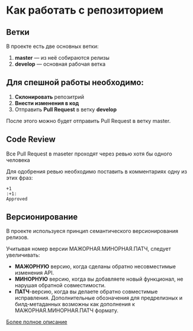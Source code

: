 # Как работать с репозиторием

## Ветки
В проекте есть две основных ветки:

1. **master** — из неё собираются релизы
2. **develop** — основная рабочая ветка

## Для спешной работы необходимо:
1. **Склонировать** репозитрий
2. **Внести изменения в код**
3. Отправить **Pull Request** в ветку **develop**


После этого можно будет отправить Pull Request в ветку master.

## Code Review
Все Pull Request в maseter проходят через ревью хотя бы одного человека

Для одобрения ревью необходимо поставить в комментариях одну из этих фраз:
```
+1
:+1:
Approved
```

## Версионирование 
В проекте используеся принцип семантического версионирования релизов.

Учитывая номер версии МАЖОРНАЯ.МИНОРНАЯ.ПАТЧ, следует увеличивать:

- **МАЖОРНУЮ** версию, когда сделаны обратно несовместимые изменения API.
- **МИНОРНУЮ** версию, когда вы добавляете новый функционал, не нарушая обратной совместимости.
- **ПАТЧ**-версию, когда вы делаете обратно совместимые исправления.
Дополнительные обозначения для предрелизных и билд-метаданных возможны как дополнения к МАЖОРНАЯ.МИНОРНАЯ.ПАТЧ формату.

[Более полное описание](http://semver.org/lang/ru/)